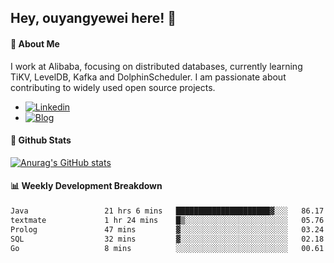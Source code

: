 ## Hey, ouyangyewei here! :wave:

#### :rocket: About Me
I work at Alibaba, focusing on distributed databases, currently learning TiKV, LevelDB, Kafka and DolphinScheduler. I am passionate about contributing to widely used open source projects.

- [![Linkedin](https://img.shields.io/badge/LinkedIn-ouyangyewei-blue)](https://www.linkedin.com/in/ouyangyewei/)
- [![Blog](https://img.shields.io/badge/Blog-yeweiouyang-orange)](https://blog.csdn.net/yeweiouyang)

#### :star2: Github Stats
[![Anurag's GitHub stats](https://github-readme-stats.vercel.app/api?username=ouyangyewei&show_icons=true&cache_seconds=3600&theme=tokyonight)](https://github.com/anuraghazra/github-readme-stats)

#### :bar_chart: Weekly Development Breakdown
<!--START_SECTION:waka-->

```txt
Java                 21 hrs 6 mins   █████████████████████▓░░░   86.17 %
textmate             1 hr 24 mins    █▒░░░░░░░░░░░░░░░░░░░░░░░   05.76 %
Prolog               47 mins         ▓░░░░░░░░░░░░░░░░░░░░░░░░   03.24 %
SQL                  32 mins         ▓░░░░░░░░░░░░░░░░░░░░░░░░   02.18 %
Go                   8 mins          ░░░░░░░░░░░░░░░░░░░░░░░░░   00.61 %
```

<!--END_SECTION:waka-->
